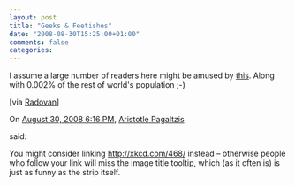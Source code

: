 ```yaml
---
layout: post
title: "Geeks & Feetishes"
date: "2008-08-30T15:25:00+01:00"
comments: false
categories: 
---
```


<p>I assume a large number of readers here might be amused by <a href="http://xkcd.com/468/">this</a>. Along with 0.002% of the rest of world's population ;-)</p>

<p>[via <a href="http://radovanjanecek.net/blog/archives/382.html">Radovan</a>]</p>

<section class="comments">



<div class="comment" id="comment-1786">
On <a href="#comment-1786" title="Permalink to this comment">August 30, 2008  6:16 PM</a>, <a href="http://plasmasturm.org/" title="http://plasmasturm.org/" rel="nofollow">Aristotle Pagaltzis</a>

<a href="http://plasmasturm.org/" class="commenter-profile"></a>
said:
<p>You might consider linking <a href="http://xkcd.com/468/" rel="nofollow">http://xkcd.com/468/</a> instead – otherwise people who follow your link will miss the image title tooltip, which (as it often is) is just as funny as the strip itself.</p>


</section>

